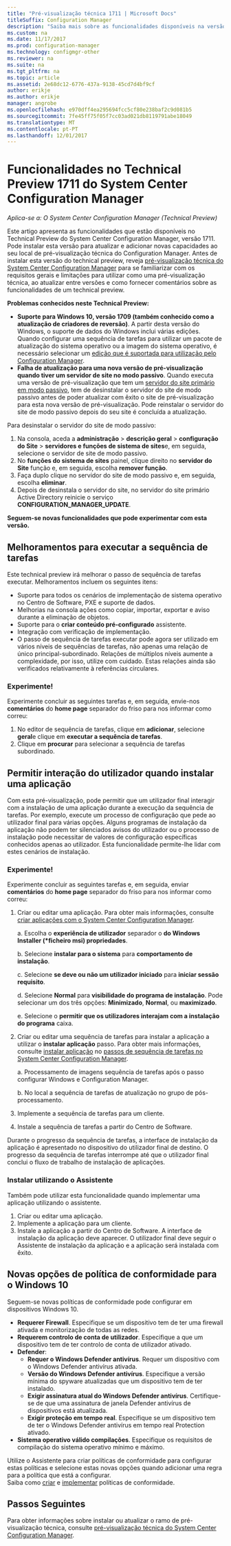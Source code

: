 ```yaml
---
title: "Pré-visualização técnica 1711 | Microsoft Docs"
titleSuffix: Configuration Manager
description: "Saiba mais sobre as funcionalidades disponíveis na versão de pré-visualização técnica 1711 para o System Center Configuration Manager."
ms.custom: na
ms.date: 11/17/2017
ms.prod: configuration-manager
ms.technology: configmgr-other
ms.reviewer: na
ms.suite: na
ms.tgt_pltfrm: na
ms.topic: article
ms.assetid: 2e68dc12-6776-437a-9138-45cd7d4bf9cf
author: erikje
ms.author: erikje
manager: angrobe
ms.openlocfilehash: e970dff4ea295694fcc5cf80e238baf2c9d081b5
ms.sourcegitcommit: 7fe45ff75f05f7cc03ad021db8119791abe18049
ms.translationtype: MT
ms.contentlocale: pt-PT
ms.lasthandoff: 12/01/2017
---
```

# <a name="capabilities-in-technical-preview-1711-for-system-center-configuration-manager"></a>Funcionalidades no Technical Preview 1711 do System Center Configuration Manager

*Aplica-se a: O System Center Configuration Manager (Technical Preview)*

Este artigo apresenta as funcionalidades que estão disponíveis no Technical Preview do System Center Configuration Manager, versão 1711. Pode instalar esta versão para atualizar e adicionar novas capacidades ao seu local de pré-visualização técnica do Configuration Manager. Antes de instalar esta versão do technical preview, reveja [pré-visualização técnica do System Center Configuration Manager](../../core/get-started/technical-preview.md) para se familiarizar com os requisitos gerais e limitações para utilizar como uma pré-visualização técnica, ao atualizar entre versões e como fornecer comentários sobre as funcionalidades de um technical preview.     


<!--  Known Issues Template   
**Known Issues in this Technical Preview:**
-   **Issue Name**. Details
    Workaround details.
-->
**Problemas conhecidos neste Technical Preview:**
-   **Suporte para Windows 10, versão 1709 (também conhecido como a atualização de criadores de reversão)**.  A partir desta versão do Windows, o suporte de dados do Windows inclui várias edições. Quando configurar uma sequência de tarefas para utilizar um pacote de atualização do sistema operativo ou a imagem do sistema operativo, é necessário selecionar um [edição que é suportada para utilização pelo Configuration Manager](/sccm/core/plan-design/configs/support-for-windows-10#windows-10-as-a-client).
-   **Falha de atualização para uma nova versão de pré-visualização quando tiver um servidor de site no modo passivo**. Quando executa uma versão de pré-visualização que tem um [servidor do site primário em modo passivo](/sccm/core/get-started/capabilities-in-technical-preview-1706#site-server-role-high-availability), tem de desinstalar o servidor do site de modo passivo antes de poder atualizar com êxito o site de pré-visualização para esta nova versão de pré-visualização. Pode reinstalar o servidor do site de modo passivo depois do seu site é concluída a atualização.

  Para desinstalar o servidor do site de modo passivo:
  1. Na consola, aceda a **administração** > **descrição geral** > **configuração do Site** > **servidores e funções de sistema de sites**e, em seguida, selecione o servidor de site de modo passivo.
  2. No **funções do sistema de sites** painel, clique direito no **servidor do Site** função e, em seguida, escolha **remover função**.
  3. Faça duplo clique no servidor do site de modo passivo e, em seguida, escolha **eliminar**.
  4. Depois de desinstala o servidor do site, no servidor do site primário Active Directory reinicie o serviço **CONFIGURATION_MANAGER_UPDATE**.

**Seguem-se novas funcionalidades que pode experimentar com esta versão.**  

<!--  Section Template
##  FEATURE
### Procedure 1
### Try it out!  
 Try to complete the following tasks and then send us **Feedback** from the **Home** tab of the Ribbon to let us know how it worked:
 -  Task 1
 -  Task 2              
-->

## <a name="improvements-to-run-task-sequence"></a>Melhoramentos para executar a sequência de tarefas
<!-- 1261338 -->

Este technical preview irá melhorar o passo de sequência de tarefas executar. Melhoramentos incluem os seguintes itens:

 - Suporte para todos os cenários de implementação de sistema operativo no Centro de Software, PXE e suporte de dados.
 - Melhorias na consola ações como copiar, importar, exportar e aviso durante a eliminação de objetos.
 - Suporte para o **criar conteúdo pré-configurado** assistente.
 - Integração com verificação de implementação.
 - O passo de sequência de tarefas executar pode agora ser utilizado em vários níveis de sequências de tarefas, não apenas uma relação de único principal-subordinado. Relações de múltiplos níveis aumente a complexidade, por isso, utilize com cuidado. Estas relações ainda são verificados relativamente à referências circulares.

### <a name="try-it-out"></a>Experimente!  

Experimente concluir as seguintes tarefas e, em seguida, envie-nos **comentários** do **home page** separador do friso para nos informar como correu:

1. No editor de sequência de tarefas, clique em **adicionar**, selecione **geral**e clique em **executar a sequência de tarefas**.
2. Clique em **procurar** para selecionar a sequência de tarefas subordinado.

## <a name="allow-user-interaction-when-installing-an-application----1356976---"></a>Permitir interação do utilizador quando instalar uma aplicação<!-- 1356976 -->

Com esta pré-visualização, pode permitir que um utilizador final interagir com a instalação de uma aplicação durante a execução da sequência de tarefas. Por exemplo, execute um processo de configuração que pede ao utilizador final para várias opções. Alguns programas de instalação da aplicação não podem ter silenciados avisos do utilizador ou o processo de instalação pode necessitar de valores de configuração específicas conhecidos apenas ao utilizador. Esta funcionalidade permite-lhe lidar com estes cenários de instalação.

### <a name="try-it-out"></a>Experimente!

Experimente concluir as seguintes tarefas e, em seguida, enviar **comentários** do **home page** separador do friso para nos informar como correu:

1.  Criar ou editar uma aplicação. Para obter mais informações, consulte [criar aplicações com o System Center Configuration Manager](/sccm/apps/deploy-use/create-applications).

    a. Escolha o **experiência de utilizador** separador o **do Windows Installer (\*ficheiro msi) propriedades**.

    b. Selecione **instalar para o sistema** para **comportamento de instalação**.

    c. Selecione **se deve ou não um utilizador iniciado** para **iniciar sessão requisito**.

    d. Selecione **Normal** para **visibilidade do programa de instalação**. Pode selecionar um dos três opções: **Minimizado**, **Normal**, ou **maximizado**.

    e. Selecione o **permitir que os utilizadores interajam com a instalação do programa** caixa.

2.  Criar ou editar uma sequência de tarefas para instalar a aplicação a utilizar o **instalar aplicação** passo. Para obter mais informações, consulte [instalar aplicação](/sccm/osd/understand/task-sequence-steps#BKMK_InstallApplication) no [passos de sequência de tarefas no System Center Configuration Manager](/sccm/osd/understand/task-sequence-steps).

    a. Processamento de imagens sequência de tarefas após o passo configurar Windows e Configuration Manager.

    b. No local a sequência de tarefas de atualização no grupo de pós-processamento.

3.  Implemente a sequência de tarefas para um cliente.
4.  Instale a sequência de tarefas a partir do Centro de Software.

Durante o progresso da sequência de tarefas, a interface de instalação da aplicação é apresentado no dispositivo do utilizador final de destino. O progresso da sequência de tarefas interrompe até que o utilizador final conclui o fluxo de trabalho de instalação de aplicações.

### <a name="install-using-the-wizard"></a>Instalar utilizando o Assistente

Também pode utilizar esta funcionalidade quando implementar uma aplicação utilizando o assistente.

1. Criar ou editar uma aplicação.
2. Implemente a aplicação para um cliente.
3. Instale a aplicação a partir do Centro de Software. A interface de instalação da aplicação deve aparecer. O utilizador final deve seguir o Assistente de instalação da aplicação e a aplicação será instalada com êxito.

## <a name="new-compliance-policy-options-for-windows-10"></a>Novas opções de política de conformidade para o Windows 10
Seguem-se novas políticas de conformidade pode configurar em dispositivos Windows 10.
- **Requerer Firewall**.  Especifique se um dispositivo tem de ter uma firewall ativada e monitorização de todas as redes.
- **Requerem controlo de conta de utilizador**. Especifique a que um dispositivo tem de ter controlo de conta de utilizador ativado.
- **Defender**:
  - **Requer o Windows Defender antivírus**.  Requer um dispositivo com o Windows Defender antivírus ativada.
  - **Versão do Windows Defender antivírus**.  Especifique a versão mínima do spyware atualizadas que um dispositivo tem de ter instalado.
  - **Exigir assinatura atual do Windows Defender antivírus**. Certifique-se de que uma assinatura de janela Defender antivírus de dispositivos está atualizada.
  - **Exigir proteção em tempo real**.  Especifique se um dispositivo tem de ter o Windows Defender antivírus em tempo real Protection ativado.
- **Sistema operativo válido compilações**.  Especifique os requisitos de compilação do sistema operativo mínimo e máximo.  

Utilize o Assistente para criar políticas de conformidade para configurar estas políticas e selecione estas novas opções quando adicionar uma regra para a política que está a configurar.  
Saiba como [criar](/sccm/mdm/deploy-use/create-compliance-policy#create-a-compliance-policy) e [implementar](/sccm/mdm/deploy-use/create-compliance-policy#deploy-a-compliance-policy) políticas de conformidade.




<!-- When we have another H2 in this topic, Add this Next Steps section back in.  -->

## <a name="next-steps"></a>Passos Seguintes
Para obter informações sobre instalar ou atualizar o ramo de pré-visualização técnica, consulte [pré-visualização técnica do System Center Configuration Manager](/sccm/core/get-started/technical-preview).    
